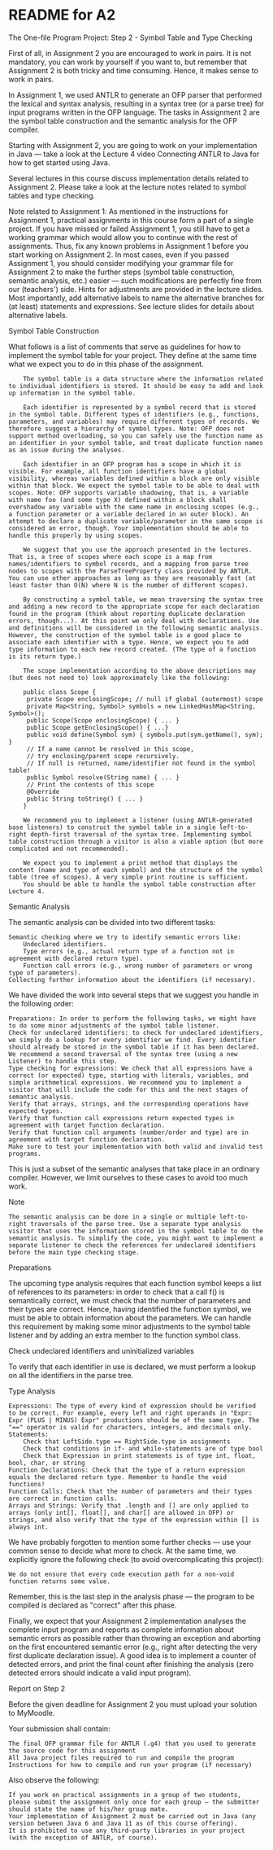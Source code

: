 # README for A2

The One-file Program Project: Step 2 - Symbol Table and Type Checking

First of all, in Assignment 2 you are encouraged to work in pairs. It is not mandatory, you can work by yourself if you want to, but remember that Assignment 2 is both tricky and time consuming. Hence, it makes sense to work in pairs.

In Assignment 1, we used ANTLR to generate an OFP parser that performed the lexical and syntax analysis, resulting in a syntax tree (or a parse tree) for input programs written in the OFP language. The tasks in Assignment 2 are the symbol table construction and the semantic analysis for the OFP compiler.

Starting with Assignment 2, you are going to work on your implementation in Java — take a look at the Lecture 4 video Connecting ANTLR to Java for how to get started using Java.

Several lectures in this course discuss implementation details related to Assignment 2. Please take a look at the lecture notes related to symbol tables and type checking.

Note related to Assignment 1: As mentioned in the instructions for Assignment 1, practical assignments in this course form a part of a single project. If you have missed or failed Assignment 1, you still have to get a working grammar which would allow you to continue with the rest of assignments. Thus, fix any known problems in Assignment 1 before you start working on Assignment 2. In most cases, even if you passed Assignment 1, you should consider modifying your grammar file for Assignment 2 to make the further steps (symbol table construction, semantic analysis, etc.) easier — such modifications are perfectly fine from our (teachers') side. Hints for adjustments are provided in the lecture slides. Most importantly, add alternative labels to name the alternative branches for (at least) statements and expressions. See lecture slides for details about alternative labels.

Symbol Table Construction

What follows is a list of comments that serve as guidelines for how to implement the symbol table for your project. They define at the same time what we expect you to do in this phase of the assignment.

        The symbol table is a data structure where the information related to individual identifiers is stored. It should be easy to add and look up information in the symbol table.

        Each identifier is represented by a symbol record that is stored in the symbol table. Different types of identifiers (e.g., functions, parameters, and variables) may require different types of records. We therefore suggest a hierarchy of symbol types. Note: OFP does not support method overloading, so you can safely use the function name as an identifier in your symbol table, and treat duplicate function names as an issue during the analyses.

        Each identifier in an OFP program has a scope in which it is visible. For example, all function identifiers have a global visibility, whereas variables defined within a block are only visible within that block. We expect the symbol table to be able to deal with scopes. Note: OFP supports variable shadowing, that is, a variable with name foo (and some type X) defined within a block shall overshadow any variable with the same name in enclosing scopes (e.g., a function parameter or a variable declared in an outer block). An attempt to declare a duplicate variable/parameter in the same scope is considered an error, though. Your implementation should be able to handle this properly by using scopes.

        We suggest that you use the approach presented in the lectures. That is, a tree of scopes where each scope is a map from names/identifiers to symbol records, and a mapping from parse tree nodes to scopes with the ParseTreeProperty class provided by ANTLR. You can use other approaches as long as they are reasonably fast (at least faster than O(N) where N is the number of different scopes).

        By constructing a symbol table, we mean traversing the syntax tree and adding a new record to the appropriate scope for each declaration found in the program (think about reporting duplicate declaration errors, though...). At this point we only deal with declarations. Use and definitions will be considered in the following semantic analysis. However, the construction of the symbol table is a good place to associate each identifier with a type. Hence, we expect you to add type information to each new record created. (The type of a function is its return type.)

        The scope implementation according to the above descriptions may (but does not need to) look approximately like the following:

        public class Scope {
         private Scope enclosingScope; // null if global (outermost) scope
         private Map<String, Symbol> symbols = new LinkedHashMap<String, Symbol>();
         public Scope(Scope enclosingScope) { ... }
         public Scope getEnclosingScope() { ...}
         public void define(Symbol sym) { symbols.put(sym.getName(), sym); }
         // If a name cannot be resolved in this scope,
         // try enclosing/parent scope recursively.
         // If null is returned, name/identifier not found in the symbol table!
         public Symbol resolve(String name) { ... }
         // Print the contents of this scope
         @Override
         public String toString() { ... }
        }

        We recommend you to implement a listener (using ANTLR-generated base listeners) to construct the symbol table in a single left-to-right depth-first traversal of the syntax tree. Implementing symbol table construction through a visitor is also a viable option (but more complicated and not recommended).

        We expect you to implement a print method that displays the content (name and type of each symbol) and the structure of the symbol table (tree of scopes). A very simple print routine is sufficient.
        You should be able to handle the symbol table construction after Lecture 4.

Semantic Analysis

The semantic analysis can be divided into two different tasks:

    Semantic checking where we try to identify semantic errors like:
        Undeclared identifiers.
        Type errors (e.g., actual return type of a function not in agreement with declared return type).
        Function call errors (e.g., wrong number of parameters or wrong type of parameters).
    Collecting further information about the identifiers (if necessary).

We have divided the work into several steps that we suggest you handle in the following order:

    Preparations: In order to perform the following tasks, we might have to do some minor adjustments of the symbol table listener.
    Check for undeclared identifiers: to check for undeclared identifiers, we simply do a lookup for every identifier we find. Every identifier should already be stored in the symbol table if it has been declared.  We recommend a second traversal of the syntax tree (using a new Listener) to handle this step.
    Type checking for expressions: We check that all expressions have a correct (or expected) type, starting with literals, variables, and simple arithmetical expressions. We recommend you to implement a visitor that will include the code for this and the next stages of semantic analysis. 
    Verify that arrays, strings, and the corresponding operations have expected types.
    Verify that function call expressions return expected types in agreement with target function declaration.
    Verify that function call arguments (number/order and type) are in agreement with target function declaration. 
    Make sure to test your implementation with both valid and invalid test programs.

This is just a subset of the semantic analyses that take place in an ordinary compiler. However, we limit ourselves to these cases to avoid too much work.

Note

    The semantic analysis can be done in a single or multiple left-to-right traversals of the parse tree. Use a separate type analysis visitor that uses the information stored in the symbol table to do the semantic analysis. To simplify the code, you might want to implement a separate listener to check the references for undeclared identifiers before the main type checking stage.

Preparations

The upcoming type analysis requires that each function symbol keeps a list of references to its parameters: in order to check that a call f() is semantically correct, we must check that the number of parameters and their types are correct. Hence, having identified the function symbol, we must be able to obtain information about the parameters. We can handle this requirement by making some minor adjustments to the symbol table listener and by adding an extra member to the function symbol class.

Check undeclared identifiers and uninitialized variables

To verify that each identifier in use is declared, we must perform a lookup on all the identifiers in the parse tree.

Type Analysis

    Expressions: The type of every kind of expression should be verified to be correct. For example, every left and right operands in "Expr: Expr (PLUS | MINUS) Expr" productions should be of the same type. The "==" operator is valid for characters, integers, and decimals only. 
    Statements:
        Check that LeftSide.type == RightSide.type in assignments
        Check that conditions in if- and while-statements are of type bool
        Check that Expression in print statements is of type int, float, bool, char, or string
    Function Declarations: Check that the type of a return expression equals the declared return type. Remember to handle the void functions!
    Function Calls: Check that the number of parameters and their types are correct in function calls.
    Arrays and Strings: Verify that .length and [] are only applied to arrays (only int[], float[], and char[] are allowed in OFP) or strings, and also verify that the type of the expression within [] is always int.

We have probably forgotten to mention some further checks — use your common sense to decide what more to check. At the same time, we explicitly ignore the following check (to avoid overcomplicating this project):

    We do not ensure that every code execution path for a non-void function returns some value.

Remember, this is the last step in the analysis phase — the program to be compiled is declared as "correct" after this phase.

Finally, we expect that your Assignment 2 implementation analyses the complete input program and reports as complete information about semantic errors as possible rather than throwing an exception and aborting on the first encountered semantic error (e.g., right after detecting the very first duplicate declaration issue). A good idea is to implement a counter of detected errors, and print the final count after finishing the analysis (zero detected errors should indicate a valid input program).

Report on Step 2

Before the given deadline for Assignment 2 you must upload your solution to MyMoodle.

Your submission shall contain:

    The final OFP grammar file for ANTLR (.g4) that you used to generate the source code for this assignment
    All Java project files required to run and compile the program
    Instructions for how to compile and run your program (if necessary)

Also observe the following:

    If you work on practical assignments in a group of two students, please submit the assignment only once for each group — the submitter should state the name of his/her group mate.
    Your implementation of Assignment 2 must be carried out in Java (any version between Java 6 and Java 11 as of this course offering).
    It is prohibited to use any third-party libraries in your project (with the exception of ANTLR, of course).
